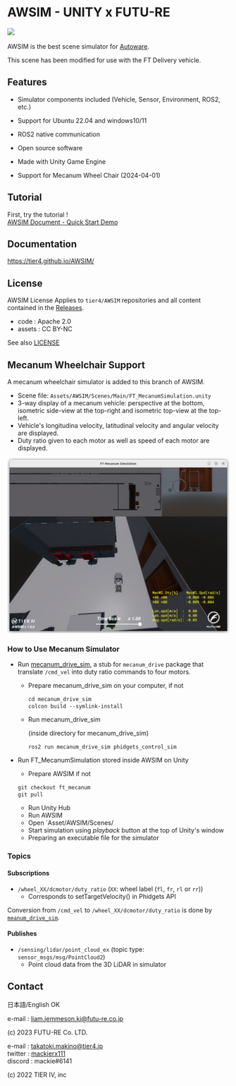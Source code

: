 # AWSIM - UNITY x FUTU-RE

![](/README_img/AWSIM.png)

AWSIM is the best scene simulator for [Autoware](https://github.com/autowarefoundation/autoware).

This scene has been modified for use with the FT Delivery vehicle. 

## Features

- Simulator components included (Vehicle, Sensor, Environment, ROS2, etc.)
- Support for Ubuntu 22.04 and windows10/11
- ROS2 native communication
- Open source software
- Made with Unity Game Engine

- Support for Mecanum Wheel Chair (2024-04-01)

## Tutorial

First, try the tutorial !  
[AWSIM Document - Quick Start Demo](https://tier4.github.io/AWSIM/GettingStarted/QuickStartDemo/)

## Documentation

https://tier4.github.io/AWSIM/

## License

AWSIM License
Applies to `tier4/AWSIM` repositories and all content contained in the [Releases](https://github.com/tier4/AWSIM/releases).

- code : Apache 2.0
- assets : CC BY-NC

See also [LICENSE](./LICENSE)

## Mecanum Wheelchair Support

A mecanum wheelchair simulator is added to this branch of AWSIM.
- Scene file: `Assets/AWSIM/Scenes/Main/FT_MecanumSimulation.unity`
- 3-way display of a mecanum vehicle:  perspective at the bottom, isometric side-view at the top-right and isometric top-view at the top-left.
- Vehicle's longitudina velocity, latitudinal velocity and angular velocity are displayed.
- Duty ratio given to each motor as well as speed of each motor are displayed.

![Mecanum Wheel Chair Simulated](</README_img/README_MecanumVehicleSimView.png>)


### How to Use Mecanum Simulator 

- Run [mecanum_drive_sim](https://github.com/Futu-reADS/mecanum_drive_sim.git), a stub for `mecanum_drive` package that translate `/cmd_vel` into duty ratio commands to four motors.

  - Prepare mecanum_drive_sim on your computer, if not

    ```git clone git@github.com:Futu-reADS/mecanum_drive_sim.git
    cd mecanum_drive_sim
    colcon build --symlink-install
    ```

  - Run mecanum_drive_sim

    (inside directory for mecanum_drive_sim)

    ```. install/setup.bash
    ros2 run mecanum_drive_sim phidgets_control_sim
    ```
 
- Run FT_MecanumSimulation stored inside AWSIM on Unity

    - Prepare AWSIM if not

    ```git clone git@github.com:Futu-reADS/AWSIM.git  # this takes several minutes
    git checkout ft_mecanum
    git pull
    ```

    - Run Unity Hub
    - Run AWSIM
    - Open `Asset/AWSIM/Scenes/
    - Start simulation using _playback_ button at the top of Unity's window
    - Preparing an executable file for the simulator


### Topics

#### Subscriptions

- `/wheel_XX/dcmotor/duty_ratio` (`XX`: wheel label (`fl`, `fr`, `rl` or `rr`))
    - Corresponds to setTargetVelocity() in Phidgets API

Conversion from `/cmd_vel` to `/wheel_XX/dcmotor/duty_ratio` is done by [`meanum_drive_sim`](https://github.com/Futu-reADS/mecanum_drive_sim.git).

#### Publishes

- `/sensing/lidar/point_cloud_ex` (topic type: `sensor_msgs/msg/PointCloud2`)
    - Point cloud data from the 3D LiDAR in simulator



## Contact

日本語/English OK

e-mail : liam.jemmeson.ki@futu-re.co.jp

(c) 2023 FUTU-RE Co. LTD.

e-mail : takatoki.makino@tier4.jp  
twitter : [mackierx111](https://twitter.com/mackierx111)  
discord : mackie#6141

(c) 2022 TIER IV, inc
